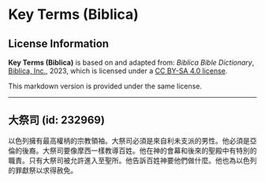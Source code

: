 # Key Terms (Biblica)

## License Information

**Key Terms (Biblica)** is based on and adapted from: _Biblica Bible Dictionary_, [Biblica, Inc.](https://www.biblica.com/), 2023, which is licensed under a [CC BY-SA 4.0 license](https://creativecommons.org/licenses/by-sa/4.0/legalcode.en).

This markdown version is provided under the same license.



--------------------------------

## 大祭司 (id: 232969)

以色列擁有最高權柄的宗教領袖。大祭司必須是來自利未支派的男性。他必須是亞倫的後裔。大祭司要像摩西一樣教導百姓。他在神的會幕和後來的聖殿中有特別的職責。只有大祭司被允許進入至聖所。他告訴百姓神要他們做什麼。他也為以色列的罪獻祭以求得赦免。


